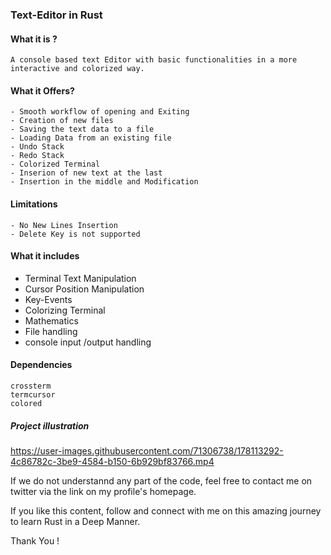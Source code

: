 ### Text-Editor in Rust

#### What it is ?
    A console based text Editor with basic functionalities in a more interactive and colorized way.
    
#### What it Offers?
    - Smooth workflow of opening and Exiting
    - Creation of new files
    - Saving the text data to a file
    - Loading Data from an existing file
    - Undo Stack
    - Redo Stack
    - Colorized Terminal
    - Inserion of new text at the last
    - Insertion in the middle and Modification
    
    
#### Limitations 
    - No New Lines Insertion
    - Delete Key is not supported
    
#### What it includes
  - Terminal Text Manipulation
  - Cursor Position Manipulation
  - Key-Events 
  - Colorizing Terminal
  - Mathematics
  - File handling
  - console input /output handling

#### Dependencies
    crossterm
    termcursor
    colored


##### Project illustration 
https://user-images.githubusercontent.com/71306738/178113292-4c86782c-3be9-4584-b150-6b929bf83766.mp4


If we do not understannd any part of the code, feel free to contact me on twitter via the link on my profile's homepage.

If you like this content, follow and connect with me on this amazing journey to learn Rust in a Deep Manner.

Thank You !

